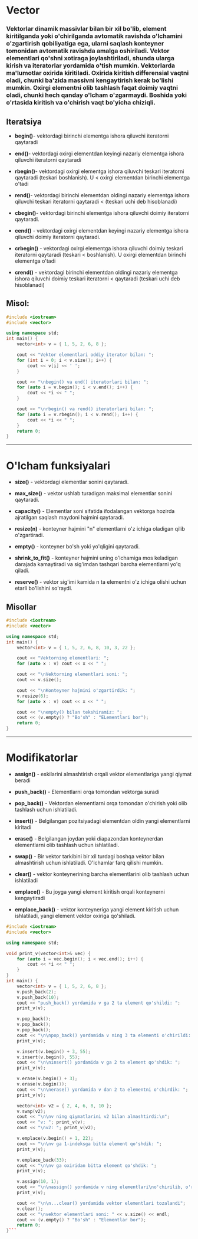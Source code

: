 # Vector

<h3>Vektorlar dinamik massivlar bilan bir xil bo'lib, element kiritilganda yoki o'chirilganda avtomatik ravishda o'lchamini o'zgartirish qobiliyatiga ega, ularni saqlash konteyner tomonidan avtomatik ravishda amalga oshiriladi. Vektor elementlari qo'shni xotiraga joylashtiriladi, shunda ularga kirish va iteratorlar yordamida o'tish mumkin. Vektorlarda ma'lumotlar oxirida kiritiladi. Oxirida kiritish differensial vaqtni oladi, chunki ba'zida massivni kengaytirish kerak bo'lishi mumkin. Oxirgi elementni olib tashlash faqat doimiy vaqtni oladi, chunki hech qanday o'lcham o'zgarmaydi. Boshida yoki o'rtasida kiritish va o'chirish vaqt bo'yicha chiziqli.</h3>

## Iteratsiya

-   **begin()**- vektordagi birinchi elementga ishora qiluvchi iteratorni qaytaradi

-   **end()**- vektordagi oxirgi elementdan keyingi nazariy elementga ishora qiluvchi iteratorni qaytaradi

-   **rbegin()**- vektordagi oxirgi elementga ishora qiluvchi teskari iteratorni qaytaradi (teskari boshlanish). U < oxirgi elementdan birinchi elementga o'tadi

-   **rend()**- vektordagi birinchi elementdan oldingi nazariy elementga ishora qiluvchi teskari iteratorni qaytaradi < (teskari uchi deb hisoblanadi)

-   **cbegin()**- vektordagi birinchi elementga ishora qiluvchi doimiy iteratorni qaytaradi.

-   **cend()** - vektordagi oxirgi elementdan keyingi nazariy elementga ishora qiluvchi doimiy iteratorni qaytaradi.

-   **crbegin()** - vektordagi oxirgi elementga ishora qiluvchi doimiy teskari iteratorni qaytaradi (teskari < boshlanish). U oxirgi elementdan birinchi elementga o'tadi

-   **crend()** - vektordagi birinchi elementdan oldingi nazariy elementga ishora qiluvchi doimiy teskari iteratorni < qaytaradi (teskari uchi deb hisoblanadi)

## Misol:

```cpp
#include <iostream>
#include <vector>

using namespace std;
int main() {
    vector<int> v = { 1, 5, 2, 6, 8 };

    cout << "Vektor elementlari oddiy iterator bilan: ";
    for (int i = 0; i < v.size(); i++) {
        cout << v[i] << ' ';
    }

    cout << "\nbegin() va end() iteratorlari bilan: ";
    for (auto i = v.begin(); i < v.end(); i++) {
        cout << *i << " ";
    }

    cout << "\nrbegin() va rend() iteratorlari bilan: ";
    for (auto i = v.rbegin(); i < v.rend(); i++) {
        cout << *i << " ";
    }
    return 0;
}
```

---

# O'lcham funksiyalari

-   **size()** - vektordagi elementlar sonini qaytaradi.

-   **max_size()** - vektor ushlab turadigan maksimal elementlar sonini qaytaradi.

-   **capacity()** - Elementlar soni sifatida ifodalangan vektorga hozirda ajratilgan saqlash maydoni hajmini qaytaradi.

-   **resize(n)** - konteyner hajmini "n" elementlarni o'z ichiga oladigan qilib o'zgartiradi.

-   **empty()** - konteyner bo'sh yoki yo'qligini qaytaradi.

-   **shrink_to_fit()** - konteyner hajmini uning o'lchamiga mos keladigan darajada kamaytiradi va sig'imdan tashqari barcha elementlarni yo'q qiladi.

-   **reserve()** - vektor sig'imi kamida n ta elementni o'z ichiga olishi uchun etarli bo'lishini so'raydi.

## Misollar

```cpp
#include <iostream>
#include <vector>

using namespace std;
int main() {
    vector<int> v = { 1, 5, 2, 6, 8, 10, 3, 22 };

    cout << "Vektorning elementlari: ";
    for (auto x : v) cout << x << " ";

    cout << "\nVektorning elementlari soni: ";
    cout << v.size();

    cout << "\nKonteyner hajmini o'zgartirdik: ";
    v.resize(6);
    for (auto x : v) cout << x << " ";

    cout << "\nempty() bilan tekshiramiz: ";
    cout << (v.empty() ? "Bo'sh" : "ELementlari bor");
    return 0;
}
```

---

# Modifikatorlar

-   **assign()** - eskilarini almashtirish orqali vektor elementlariga yangi qiymat beradi

-   **push_back()** - Elementlarni orqa tomondan vektorga suradi

-   **pop_back()** - Vektordan elementlarni orqa tomondan o'chirish yoki olib tashlash uchun ishlatiladi.

-   **insert()** - Belgilangan pozitsiyadagi elementdan oldin yangi elementlarni kiritadi

-   **erase()** - Belgilangan joydan yoki diapazondan konteynerdan elementlarni olib tashlash uchun ishlatiladi.

-   **swap()** - Bir vektor tarkibini bir xil turdagi boshqa vektor bilan almashtirish uchun ishlatiladi. O'lchamlar farq qilishi mumkin.

-   **clear()** - vektor konteynerining barcha elementlarini olib tashlash uchun ishlatiladi

+   **emplace()** - Bu joyga yangi element kiritish orqali konteynerni kengaytiradi

+   **emplace_back()** - vektor konteyneriga yangi element kiritish uchun ishlatiladi, yangi element vektor oxiriga qo'shiladi.
```cpp
#include <iostream>
#include <vector>

using namespace std;

void print_v(vector<int>& vec) {
    for (auto i = vec.begin(); i < vec.end(); i++) {
        cout << *i << " ";
    }
}
int main() {
    vector<int> v = { 1, 5, 2, 6, 8 };
    v.push_back(2);
    v.push_back(10);
    cout << "push_back() yordamida v ga 2 ta element qo'shildi: ";
    print_v(v);

    v.pop_back();
    v.pop_back();
    v.pop_back();
    cout << "\n\npop_back() yordamida v ning 3 ta elementi o'chirildi: ";
    print_v(v);

    v.insert(v.begin() + 3, 55);
    v.insert(v.begin(), 55);
    cout << "\n\ninsert() yordamida v ga 2 ta element qo'shdik: ";
    print_v(v);

    v.erase(v.begin() + 3);
    v.erase(v.begin());
    cout << "\n\nerase() yordamida v dan 2 ta elementni o'chirdik: ";
    print_v(v);

    vector<int> v2 = { 2, 4, 6, 8, 10 };
    v.swap(v2);
    cout << "\n\nv ning qiymatlarini v2 bilan almashtirdi:\n";
    cout << "v: "; print_v(v);
    cout << "\nv2: "; print_v(v2);

    v.emplace(v.begin() + 1, 22);
    cout << "\n\nv ga 1-indeksga bitta element qo'shdik: ";
    print_v(v);

    v.emplace_back(33);
    cout << "\n\nv ga oxiridan bitta element qo'shdik: ";
    print_v(v);

    v.assign(10, 1);
    cout << "\n\nassign() yordamida v ning elementlari\no'chirilib, o'rniga 10 ta 1 yozildi: ";
    print_v(v);

    cout << "\n\n...clear() yordamida vektor elementlari tozalandi";
    v.clear();
    cout << "\nvektor elementlari soni: " << v.size() << endl;
    cout << (v.empty() ? "Bo'sh" : "Elementlar bor");
    return 0;
}```